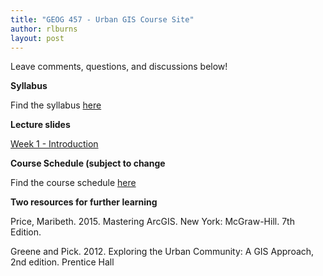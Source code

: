 ```yaml
---
title: "GEOG 457 - Urban GIS Course Site"
author: rlburns
layout: post
---
```

Leave comments, questions, and discussions below!

**Syllabus**

Find the syllabus [here](./syllabus)

**Lecture slides**

[Week 1 - Introduction](./week1_intro.pptx)

**Course Schedule (subject to change**

Find the course schedule [here](./schedule)

**Two resources for further learning**

Price, Maribeth. 2015. Mastering ArcGIS. New York: McGraw-Hill. 7th Edition.

Greene and Pick. 2012. Exploring the Urban Community: A GIS Approach, 2nd edition. Prentice Hall